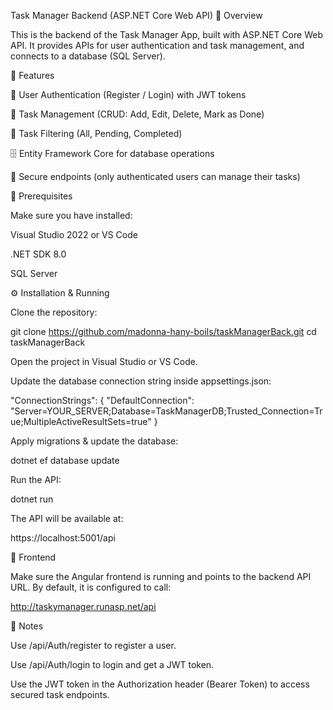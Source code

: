 Task Manager Backend (ASP.NET Core Web API)
📌 Overview

This is the backend of the Task Manager App, built with ASP.NET Core Web API.
It provides APIs for user authentication and task management, and connects to a database (SQL Server).

🚀 Features

🔑 User Authentication (Register / Login) with JWT tokens

📝 Task Management (CRUD: Add, Edit, Delete, Mark as Done)

🔎 Task Filtering (All, Pending, Completed)

🗄️ Entity Framework Core for database operations

🔐 Secure endpoints (only authenticated users can manage their tasks)

📂 Prerequisites

Make sure you have installed:

Visual Studio 2022
 or VS Code

.NET SDK 8.0

SQL Server

⚙️ Installation & Running

Clone the repository:

git clone https://github.com/madonna-hany-boils/taskManagerBack.git
cd taskManagerBack


Open the project in Visual Studio or VS Code.

Update the database connection string inside appsettings.json:

"ConnectionStrings": {
  "DefaultConnection": "Server=YOUR_SERVER;Database=TaskManagerDB;Trusted_Connection=True;MultipleActiveResultSets=true"
}


Apply migrations & update the database:

dotnet ef database update


Run the API:

dotnet run


The API will be available at:

https://localhost:5001/api

🔗 Frontend

Make sure the Angular frontend is running and points to the backend API URL.
By default, it is configured to call:

http://taskymanager.runasp.net/api

📄 Notes

Use /api/Auth/register to register a user.

Use /api/Auth/login to login and get a JWT token.

Use the JWT token in the Authorization header (Bearer Token) to access secured task endpoints.
